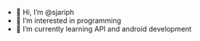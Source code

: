 - 👋 Hi, I’m @sjariph
- 👀 I’m interested in programming
- 🌱 I’m currently learning API and android development
<!-- - 📫 How to reach me ... -->

<!---
sjariph/sjariph is a ✨ special ✨ repository because its `README.md` (this file) appears on your GitHub profile.
You can click the Preview link to take a look at your changes.
--->
